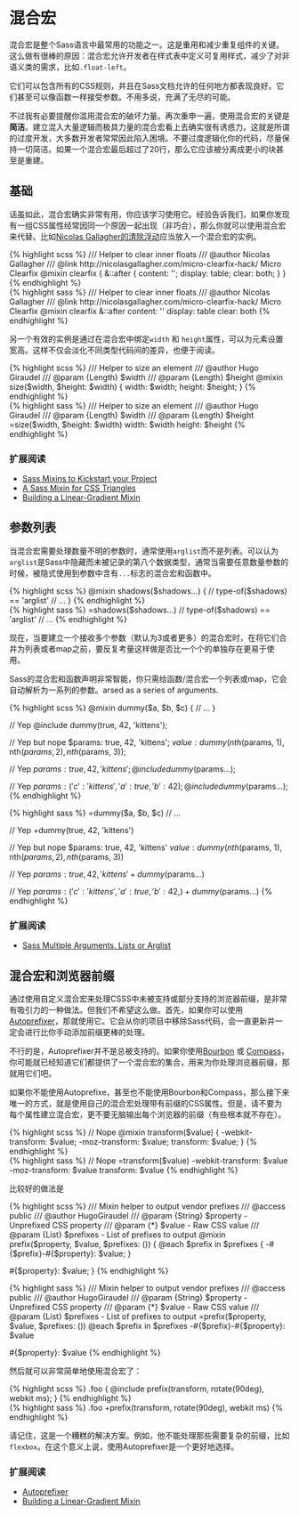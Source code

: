 
# 混合宏

混合宏是整个Sass语言中最常用的功能之一。这是重用和减少重复组件的关键。这么做有很棒的原因：混合宏允许开发者在样式表中定义可复用样式，减少了对非语义类的需求，比如`.float-left`。

它们可以包含所有的CSS规则，并且在Sass文档允许的任何地方都表现良好。它们甚至可以像函数一样接受参数。不用多说，充满了无尽的可能。

不过我有必要提醒你滥用混合宏的破坏力量。再次重申一遍，使用混合宏的关键是**简洁**。建立混入大量逻辑而极具力量的混合宏看上去确实很有诱惑力。这就是所谓的过度开发，大多数开发者常常因此陷入困境。不要过度逻辑化你的代码，尽量保持一切简洁。如果一个混合宏最后超过了20行，那么它应该被分离成更小的块甚至是重建。





## 基础

话虽如此，混合宏确实非常有用，你应该学习使用它。经验告诉我们，如果你发现有一组CSS属性经常因同一个原因一起出现（非巧合），那么你就可以使用混合宏来代替。比如[Nicolas Gallagher的清除浮动](http://nicolasgallagher.com/micro-clearfix-hack/)应当放入一个混合宏的实例。

<div class="code-block">
  <div class="code-block__wrapper" data-syntax="scss">
{% highlight scss %}
/// Helper to clear inner floats
/// @author Nicolas Gallagher
/// @link http://nicolasgallagher.com/micro-clearfix-hack/ Micro Clearfix
@mixin clearfix {
  &::after {
    content: '';
    display: table;
    clear: both;
  }
}
{% endhighlight %}
  </div>
  <div class="code-block__wrapper" data-syntax="sass">
{% highlight sass %}
/// Helper to clear inner floats
/// @author Nicolas Gallagher
/// @link http://nicolasgallagher.com/micro-clearfix-hack/ Micro Clearfix
@mixin clearfix
  &::after
    content: ''
    display: table
    clear: both
{% endhighlight %}
  </div>
</div>

另一个有效的实例是通过在混合宏中绑定`width` 和 `height`属性，可以为元素设置宽高。这样不仅会淡化不同类型代码间的差异，也便于阅读。

<div class="code-block">
  <div class="code-block__wrapper" data-syntax="scss">
{% highlight scss %}
/// Helper to size an element
/// @author Hugo Giraudel
/// @param {Length} $width
/// @param {Length} $height
@mixin size($width, $height: $width) {
  width: $width;
  height: $height;
}
{% endhighlight %}
  </div>
  <div class="code-block__wrapper" data-syntax="sass">
{% highlight sass %}
/// Helper to size an element
/// @author Hugo Giraudel
/// @param {Length} $width
/// @param {Length} $height
=size($width, $height: $width)
  width: $width
  height: $height
{% endhighlight %}
  </div>
</div>



### 扩展阅读

* [Sass Mixins to Kickstart your Project](http://www.sitepoint.com/sass-mixins-kickstart-project/)
* [A Sass Mixin for CSS Triangles](http://www.sitepoint.com/sass-mixin-css-triangles/)
* [Building a Linear-Gradient Mixin](http://www.sitepoint.com/building-linear-gradient-mixin-sass/)






## 参数列表

当混合宏需要处理数量不明的参数时，通常使用`arglist`而不是列表。可以认为`arglist`是Sass中隐藏而未被记录的第八个数据类型，通常当需要任意数量参数的时候，被隐式使用到参数中含有`...`标志的混合宏和函数中。

<div class="code-block">
  <div class="code-block__wrapper" data-syntax="scss">
{% highlight scss %}
@mixin shadows($shadows...) {
  // type-of($shadows) == 'arglist'
  // ...
}
{% endhighlight %}
  </div>
  <div class="code-block__wrapper" data-syntax="sass">
{% highlight sass %}
=shadows($shadows...)
  // type-of($shadows) == 'arglist'
  // ...
{% endhighlight %}
  </div>
</div>

现在，当要建立一个接收多个参数（默认为3或者更多）的混合宏时，在将它们合并为列表或者map之前，要反复考量这样做是否比一个个的单独存在更易于使用。

Sass的混合宏和函数声明非常智能，你只需给函数/混合宏一个列表或map，它会自动解析为一系列的参数。arsed as a series of arguments.

<div class="code-block">
  <div class="code-block__wrapper" data-syntax="scss">
{% highlight scss %}
@mixin dummy($a, $b, $c) {
  // ...
}

// Yep
@include dummy(true, 42, 'kittens');

// Yep but nope
$params: true, 42, 'kittens';
$value: dummy(nth($params, 1), nth($params, 2), nth($params, 3));

// Yep
$params: true, 42, 'kittens';
@include dummy($params...);

// Yep
$params: (
  'c': 'kittens',
  'a': true,
  'b': 42
);
@include dummy($params...);
{% endhighlight %}
  </div>
  <div class="code-block__wrapper" data-syntax="sass">
{% highlight sass %}
=dummy($a, $b, $c)
  // ...

// Yep
+dummy(true, 42, 'kittens')

// Yep but nope
$params: true, 42, 'kittens'
$value: dummy(nth($params, 1), nth($params, 2), nth($params, 3))

// Yep
$params: true, 42, 'kittens'
+dummy($params...)

// Yep
$params: ( 'c': 'kittens', 'a': true, 'b': 42, )
+dummy($params...)
{% endhighlight %}
  </div>
</div>



### 扩展阅读

* [Sass Multiple Arguments, Lists or Arglist](http://www.sitepoint.com/sass-multiple-arguments-lists-or-arglist/)






## 混合宏和浏览器前缀

通过使用自定义混合宏来处理CSSS中未被支持或部分支持的浏览器前缀，是非常有吸引力的一种做法。但我们不希望这么做。首先，如果你可以使用[Autoprefixer](https://github.com/postcss/autoprefixer)，那就使用它。它会从你的项目中移除Sass代码，会一直更新并一定会进行比你手动添加前缀更棒的处理。

不行的是，Autoprefixer并不是总被支持的。如果你使用[Bourbon](http://bourbon.io/) 或 [Compass](http://compass-style.org/)，你可能就已经知道它们都提供了一个混合宏的集合，用来为你处理浏览器前缀，那就用它们吧。

如果你不能使用Autoprefixe，甚至也不能使用Bourbon和Compass，那么接下来唯一的方式，就是使用自己的混合宏处理带有前缀的CSS属性。但是，请不要为每个属性建立混合宏，更不要无脑输出每个浏览器的前缀（有些根本就不存在）。

<div class="code-block">
  <div class="code-block__wrapper" data-syntax="scss">
{% highlight scss %}
// Nope
@mixin transform($value) {
  -webkit-transform: $value;
  -moz-transform: $value;
  transform: $value;
}
{% endhighlight %}
  </div>
  <div class="code-block__wrapper" data-syntax="sass">
{% highlight sass %}
// Nope
=transform($value)
  -webkit-transform: $value
  -moz-transform: $value
  transform: $value
{% endhighlight %}
  </div>
</div>

比较好的做法是

<div class="code-block">
  <div class="code-block__wrapper" data-syntax="scss">
{% highlight scss %}
/// Mixin helper to output vendor prefixes
/// @access public
/// @author HugoGiraudel
/// @param {String} $property - Unprefixed CSS property
/// @param {*} $value - Raw CSS value
/// @param {List} $prefixes - List of prefixes to output
@mixin prefix($property, $value, $prefixes: ()) {
  @each $prefix in $prefixes {
    -#{$prefix}-#{$property}: $value;
  }

  #{$property}: $value;
}
{% endhighlight %}
  </div>
  <div class="code-block__wrapper" data-syntax="sass">
{% highlight sass %}
/// Mixin helper to output vendor prefixes
/// @access public
/// @author HugoGiraudel
/// @param {String} $property - Unprefixed CSS property
/// @param {*} $value - Raw CSS value
/// @param {List} $prefixes - List of prefixes to output
=prefix($property, $value, $prefixes: ())
  @each $prefix in $prefixes
    -#{$prefix}-#{$property}: $value

  #{$property}: $value
{% endhighlight %}
  </div>
</div>

然后就可以非常简单地使用混合宏了：

<div class="code-block">
  <div class="code-block__wrapper" data-syntax="scss">
{% highlight scss %}
.foo {
  @include prefix(transform, rotate(90deg), webkit ms);
}
{% endhighlight %}
  </div>
  <div class="code-block__wrapper" data-syntax="sass">
{% highlight sass %}
.foo
  +prefix(transform, rotate(90deg), webkit ms)
{% endhighlight %}
  </div>
</div>

请记住，这是一个糟糕的解决方案。例如，他不能处理那些需要复杂的前缀，比如`flexbox`。在这个意义上说，使用Autoprefixer是一个更好地选择。


### 扩展阅读

* [Autoprefixer](https://github.com/postcss/autoprefixer)
* [Building a Linear-Gradient Mixin](http://www.sitepoint.com/building-linear-gradient-mixin-sass/)
